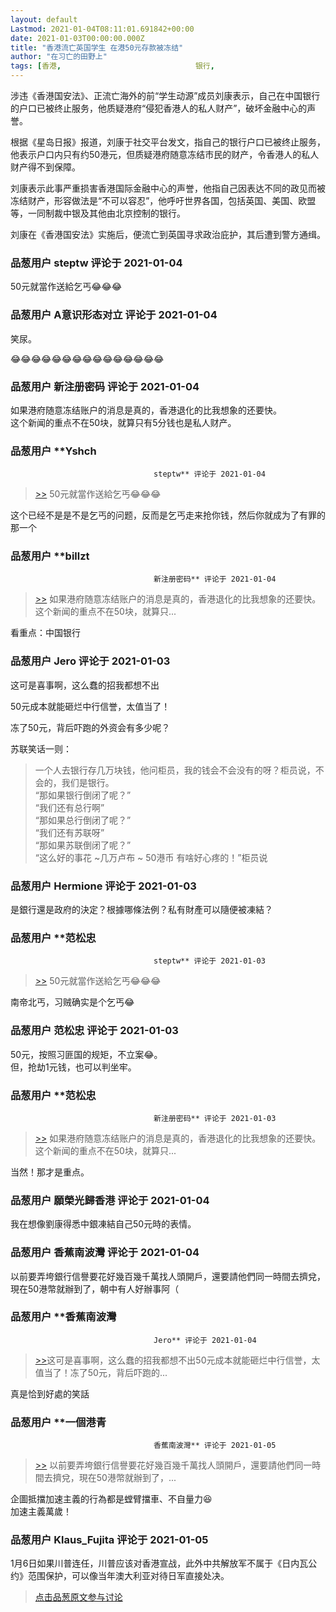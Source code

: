 ```yaml
---
layout: default
Lastmod: 2021-01-04T08:11:01.691842+00:00
date: 2021-01-03T00:00:00.000Z
title: "香港流亡英国学生 在港50元存款被冻结"
author: "在习亡的田野上"
tags: [香港,								银行,								加速主义]
---
```


涉违《香港国安法》、正流亡海外的前“学生动源”成员刘康表示，自己在中国银行的户口已被终止服务，他质疑港府“侵犯香港人的私人财产”，破坏金融中心的声誉。  
  
根据《星岛日报》报道，刘康于社交平台发文，指自己的银行户口已被终止服务，他表示户口内只有约50港元，但质疑港府随意冻结市民的财产，令香港人的私人财产得不到保障。  
  
刘康表示此事严重损害香港国际金融中心的声誉，他指自己因表达不同的政见而被冻结财产，形容做法是“不可以容忍”，他呼吁世界各国，包括英国、美国、欧盟等，一同制裁中银及其他由北京控制的银行。  
  
刘康在《香港国安法》实施后，便流亡到英国寻求政治庇护，其后遭到警方通缉。

            
### 品葱用户 **steptw** 评论于 2021-01-04
        
50元就當作送給乞丐😂😂😂
        


            
### 品葱用户 **A意识形态对立** 评论于 2021-01-04
        
笑尿。  
  
😂😂😂😂😂😂😂😂😂😂😂😂😂😂😂
        


            
### 品葱用户 **新注册密码** 评论于 2021-01-04
        
如果港府随意冻结账户的消息是真的，香港退化的比我想象的还要快。  
这个新闻的重点不在50块，就算只有5分钱也是私人财产。
        


            
### 品葱用户 **Yshch				
									steptw** 评论于 2021-01-04
        
> [\>>]( "/article/item_id-575683#") 50元就當作送給乞丐😂😂😂

  
  
这个已经不是是不是乞丐的问题，反而是乞丐走来抢你钱，然后你就成为了有罪的那一个
        


            
### 品葱用户 **billzt				
									新注册密码** 评论于 2021-01-04
        
> [\>>]( "/article/item_id-575718#") 如果港府随意冻结账户的消息是真的，香港退化的比我想象的还要快。这个新闻的重点不在50块，就算只...

  
  
看重点：中国银行
        


            
### 品葱用户 **Jero** 评论于 2021-01-03
        
这可是喜事啊，这么蠢的招我都想不出  
  
50元成本就能砸烂中行信誉，太值当了！  
  
冻了50元，背后吓跑的外资会有多少呢？  
  
  
苏联笑话一则：  
  

> 一个人去银行存几万块钱，他问柜员，我的钱会不会没有的呀？柜员说，不会的，我们是银行。  
> “那如果银行倒闭了呢？”  
> “我们还有总行啊”  
> “那如果总行倒闭了呢？”  
> “我们还有苏联呀”  
> “那如果苏联倒闭了呢？”  
> “这么好的事花 ~几万卢布 ~ 50港币 有啥好心疼的！”柜员说
        


            
### 品葱用户 **Hermione** 评论于 2021-01-03
        
是銀行還是政府的決定？根據哪條法例？私有財產可以隨便被凍結？
        


            
### 品葱用户 **范松忠				
									steptw** 评论于 2021-01-03
        
> [\>>]( "/article/item_id-575683#") 50元就當作送給乞丐😂😂😂

  
南帝北丐，习贼确实是个乞丐😂
        


            
### 品葱用户 **范松忠** 评论于 2021-01-03
        
50元，按照习匪国的规矩，不立案😂。  
但，抢劫1元钱，也可以判坐牢。
        


            
### 品葱用户 **范松忠				
									新注册密码** 评论于 2021-01-03
        
> [\>>]( "/article/item_id-575718#") 如果港府随意冻结账户的消息是真的，香港退化的比我想象的还要快。这个新闻的重点不在50块，就算只...

  
  
当然！那才是重点。
        


            
### 品葱用户 **願榮光歸香港** 评论于 2021-01-04
        
我在想像劉康得悉中銀凍結自己50元時的表情。
        


            
### 品葱用户 **香蕉南波灣** 评论于 2021-01-04
        
以前要弄垮銀行信譽要花好幾百幾千萬找人頭開戶，還要請他們同一時間去擠兌，現在50港幣就辦到了，朝中有人好辦事阿（
        


            
### 品葱用户 **香蕉南波灣				
									Jero** 评论于 2021-01-04
        
> [\>>]( "/article/item_id-575731#")这可是喜事啊，这么蠢的招我都想不出50元成本就能砸烂中行信誉，太值当了！冻了50元，背后吓跑的...

  
真是恰到好處的笑話
        


            
### 品葱用户 **一個港青				
									香蕉南波灣** 评论于 2021-01-05
        
> [\>>]( "/article/item_id-575821#") 以前要弄垮銀行信譽要花好幾百幾千萬找人頭開戶，還要請他們同一時間去擠兌，現在50港幣就辦到了，...

  
企圖抵擋加速主義的行為都是螳臂擋車、不自量力😆  
加速主義萬歲！
        


            
### 品葱用户 **Klaus_Fujita** 评论于 2021-01-05
        
1月6日如果川普连任，川普应该对香港宣战，此外中共解放军不属于《日内瓦公约》范围保护，可以像当年澳大利亚对待日军直接处决。
        






> [点击品葱原文参与讨论](https://pincong.rocks/article/28098)

